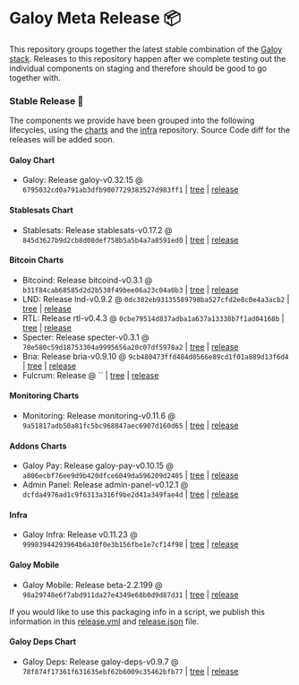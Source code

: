 # Galoy Meta Release 📦

This repository groups together the latest stable combination of the [Galoy stack](https://github.com/GaloyMoney/awesome-galoy#tech-components).
Releases to this repository happen after we complete testing out the individual components on staging and therefore should be good to go together with.

### Stable Release 🎉

The components we provide have been grouped into the following lifecycles, using the [charts](https://github.com/GaloyMoney/charts) and the [infra](https://github.com/GaloyMoney/galoy-infra) repository.
Source Code diff for the releases will be added soon.

#### Galoy Chart
- Galoy: Release galoy-v0.32.15 @ `6795032cd0a791ab3dfb9007729383527d983ff1` | [tree](https://github.com/GaloyMoney/charts/tree/6795032cd0a791ab3dfb9007729383527d983ff1/charts/galoy) | [release](https://github.com/GaloyMoney/charts/releases/tag/galoy-v0.32.15)

#### Stablesats Chart
- Stablesats: Release stablesats-v0.17.2 @ `845d3627b9d2cb8d08def758b5a5b4a7a8591ed0` | [tree](https://github.com/GaloyMoney/charts/tree/845d3627b9d2cb8d08def758b5a5b4a7a8591ed0/charts/stablesats) | [release](https://github.com/GaloyMoney/charts/releases/tag/stablesats-v0.17.2)

#### Bitcoin Charts
- Bitcoind: Release bitcoind-v0.3.1 @ `b31f84cab68585d2d2b538f49bee06a23c04a0b3` | [tree](https://github.com/GaloyMoney/charts/tree/b31f84cab68585d2d2b538f49bee06a23c04a0b3/charts/bitcoind) | [release](https://github.com/GaloyMoney/charts/releases/tag/bitcoind-v0.3.1)
- LND: Release lnd-v0.9.2 @ `0dc382eb93135589798ba527cfd2e8c0e4a3acb2` | [tree](https://github.com/GaloyMoney/charts/tree/0dc382eb93135589798ba527cfd2e8c0e4a3acb2/charts/lnd) | [release](https://github.com/GaloyMoney/charts/releases/tag/lnd-v0.9.2)
- RTL: Release rtl-v0.4.3 @ `0cbe79514d837adba1a637a13338b7f1ad04168b` | [tree](https://github.com/GaloyMoney/charts/tree/0cbe79514d837adba1a637a13338b7f1ad04168b/charts/rtl) | [release](https://github.com/GaloyMoney/charts/releases/tag/rtl-v0.4.3)
- Specter: Release specter-v0.3.1 @ `78e580c59d18753304a9995656a20c07df5978a2` | [tree](https://github.com/GaloyMoney/charts/tree/78e580c59d18753304a9995656a20c07df5978a2/charts/specter) | [release](https://github.com/GaloyMoney/charts/releases/tag/specter-v0.3.1)
- Bria: Release bria-v0.9.10 @ `9cb480473ffd484d0566e89cd1f01a889d13f6d4` | [tree](https://github.com/GaloyMoney/charts/tree/9cb480473ffd484d0566e89cd1f01a889d13f6d4/charts/bria) | [release](https://github.com/GaloyMoney/charts/releases/tag/bria-v0.9.10)
- Fulcrum: Release  @ `` | [tree](https://github.com/GaloyMoney/charts/tree//charts/fulcrum) | [release](https://github.com/GaloyMoney/charts/releases/tag/)

#### Monitoring Charts
- Monitoring: Release monitoring-v0.11.6 @ `9a51817adb50a81fc5bc968847aec6907d160d65` | [tree](https://github.com/GaloyMoney/charts/tree/9a51817adb50a81fc5bc968847aec6907d160d65/charts/monitoring) | [release](https://github.com/GaloyMoney/charts/releases/tag/monitoring-v0.11.6)

#### Addons Charts
- Galoy Pay: Release galoy-pay-v0.10.15 @ `a806ecbf76ee9d9b420dfce6049da596209d2405` | [tree](https://github.com/GaloyMoney/charts/tree/a806ecbf76ee9d9b420dfce6049da596209d2405/charts/galoy-pay) | [release](https://github.com/GaloyMoney/charts/releases/tag/galoy-pay-v0.10.15)
- Admin Panel: Release admin-panel-v0.12.1 @ `dcfda4976ad1c9f6313a316f9be2d41a349fae4d` | [tree](https://github.com/GaloyMoney/charts/tree/dcfda4976ad1c9f6313a316f9be2d41a349fae4d/charts/admin-panel) | [release](https://github.com/GaloyMoney/charts/releases/tag/admin-panel-v0.12.1)

#### Infra

- Galoy Infra: Release v0.11.23 @ `99983944293964b6a30f0e3b156fbe1e7cf14f98` | [tree](https://github.com/GaloyMoney/galoy-infra/tree/99983944293964b6a30f0e3b156fbe1e7cf14f98) | [release](https://github.com/GaloyMoney/galoy-infra/releases/tag/v0.11.23)

#### Galoy Mobile

- Galoy Mobile: Release beta-2.2.199 @ `98a29748e6f7abd911da27e4349e68b0d9d87d31` | [tree](https://github.com/GaloyMoney/galoy-mobile/tree/98a29748e6f7abd911da27e4349e68b0d9d87d31) | [release](https://github.com/GaloyMoney/galoy-mobile/releases/tag/beta-2.2.199)

If you would like to use this packaging info in a script, we publish this information in this [release.yml](./release.yml) and [release.json](./release.json) file.

#### Galoy Deps Chart
- Galoy Deps: Release galoy-deps-v0.9.7 @ `78f874f17361f631635ebf62b6009c35462bfb77` | [tree](https://github.com/GaloyMoney/charts/tree/78f874f17361f631635ebf62b6009c35462bfb77/charts/galoy-deps) | [release](https://github.com/GaloyMoney/charts/releases/tag/galoy-deps-v0.9.7)
